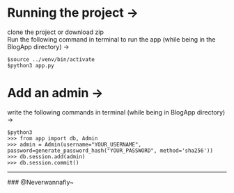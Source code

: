 # Running the project ->
clone the project or download zip<br>
Run the following command in terminal to run the app (while being in the BlogApp directory) ->
```
$source ../venv/bin/activate
$python3 app.py
```

# Add an admin ->
write the following commands in terminal (while being in BlogApp directory) ->
```
$python3
>>> from app import db, Admin
>>> admin = Admin(username="YOUR_USERNAME", password=generate_password_hash("YOUR_PASSWORD", method='sha256'))
>>> db.session.add(admin)
>>> db.session.commit()
```
<hr>
### @Neverwannafly~
